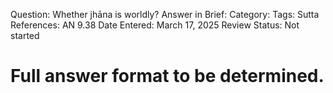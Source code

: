Question: Whether jhāna is worldly?
Answer in Brief:
Category:
Tags:
Sutta References: AN 9.38
Date Entered: March 17, 2025
Review Status: Not started

# Full answer format to be determined.
